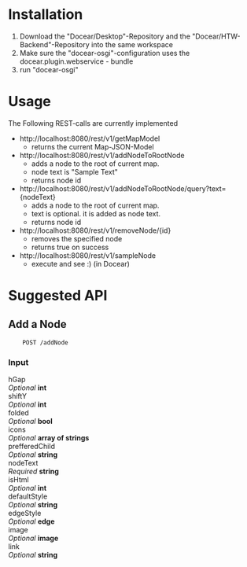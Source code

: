 # Installation

1. Download the "Docear/Desktop"-Repository and the "Docear/HTW-Backend"-Repository into the same workspace
1. Make sure the "docear-osgi"-configuration uses the docear.plugin.webservice - bundle
1. run "docear-osgi"

# Usage

The Following REST-calls are currently implemented

* http://localhost:8080/rest/v1/getMapModel
	* returns the current Map-JSON-Model
* http://localhost:8080/rest/v1/addNodeToRootNode
	* adds a node to the root of current map.
	* node text is "Sample Text"
	* returns node id
* http://localhost:8080/rest/v1/addNodeToRootNode/query?text={nodeText}
	* adds a node to the root of current map.
	* text is optional. it is added as node text.
	* returns node id
* http://localhost:8080/rest/v1/removeNode/{id}
	* removes the specified node
	* returns true on success
* http://localhost:8080/rest/v1/sampleNode
	* execute and see :) (in Docear)

# Suggested API

## Add a Node
        POST /addNode  

### Input
hGap  
_Optional_ **int**  
shiftY  
_Optional_ **int**  
folded  
_Optional_ **bool**  
icons  
_Optional_ **array of strings**  
prefferedChild  
_Optional_ **string**  
nodeText  
_Required_ **string**  
isHtml  
_Optional_ **int**  
defaultStyle  
_Optional_ **string**  
edgeStyle  
_Optional_ **edge**  
image  
_Optional_ **image**  
link  
_Optional_ **string**  